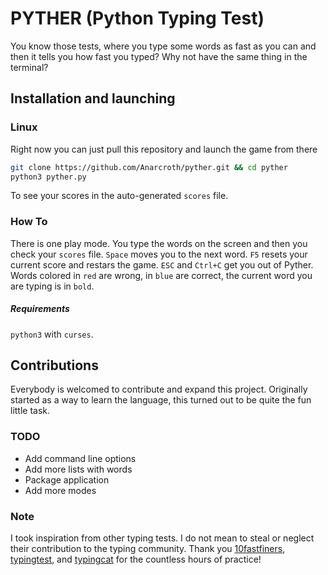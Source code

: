 # PYTHER (Python Typing Test)

You know those tests, where you type some words as fast as you can and then it tells you how fast you typed?
Why not have the same thing in the terminal?

## Installation and launching

### Linux

Right now you can just pull this repository and launch the game from there
```bash
git clone https://github.com/Anarcroth/pyther.git && cd pyther
python3 pyther.py
```

To see your scores in the auto-generated `scores` file.

### How To

There is one play mode. You type the words on the screen and then you check your `scores` file.
`Space` moves you to the next word. `F5` resets your current score and restars the game. `ESC` and `Ctrl+C` get you out of Pyther.
Words colored in `red` are wrong, in `blue` are correct, the current word you are typing is in `bold`.

##### Requirements
`python3` with `curses`.

## Contributions

Everybody is welcomed to contribute and expand this project. Originally started as a way to learn the language, this turned out to be quite the fun little task.

### TODO
* Add command line options
* Add more lists with words
* Package application
* Add more modes

### Note
I took inspiration from other typing tests. I do not mean to steal or neglect their contribution to the typing community.
Thank you [10fastfiners](https://10fastfingers.com/typing-test/english), [typingtest](https://www.typingtest.com/), and [typingcat](https://thetypingcat.com/typing-speed-test/1m) for the countless hours of practice!
